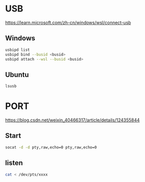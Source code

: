 # USB
https://learn.microsoft.com/zh-cn/windows/wsl/connect-usb

## Windows 
```bash
usbipd list
usbipd bind --busid <busid>
usbipd attach --wsl --busid <busid>
```

## Ubuntu
```bash
lsusb
```

# PORT
https://blog.csdn.net/weixin_40466317/article/details/124355844
## Start
```bash
socat -d -d pty,raw,echo=0 pty,raw,echo=0
```

## listen
```bash
cat < /dev/pts/xxxx
```
